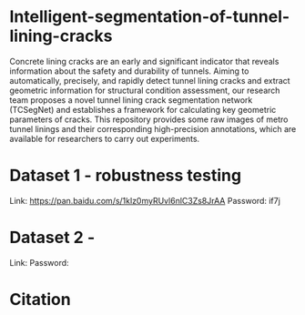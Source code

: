 # Intelligent-segmentation-of-tunnel-lining-cracks
Concrete lining cracks are an early and significant indicator that reveals information about the safety and durability of tunnels. Aiming to automatically, precisely, and rapidly detect tunnel lining cracks and extract geometric information for structural condition assessment, our research team proposes a novel tunnel lining crack segmentation network (TCSegNet) and establishes a framework for calculating key geometric parameters of cracks.
This repository provides some raw images of metro tunnel linings and their corresponding high-precision annotations, which are available for researchers to carry out experiments.
# Dataset 1 - robustness testing
Link: https://pan.baidu.com/s/1klz0myRUvl6nlC3Zs8JrAA 
Password: if7j
# Dataset 2 - 
Link: 
Password: 
# Citation
